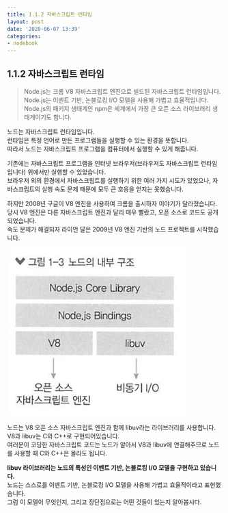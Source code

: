 ```yaml
---
title: 1.1.2 자바스크립트 런타임
layout: post
date: '2020-06-07 13:39'
categories:
- nodebook
---
```


## 1.1.2 자바스크립트 런타임

>Node.js는 크롬 V8 자바스크립트 엔진으로 빌드된 자바스크립트 런타임입니다.  
>Node.js는 이벤트 기반, 논블로킹 I/O 모델을 사용해 가볍고 효율적입니다.  
>Node.js의 패키지 생태계인 npm은 세계에서 가장 큰 오픈 소스 라이브러리 생태계이기도 합니다.

노드는 자바스크립트 런타임입니다.  
런타임은 특정 언어로 만든 프로그램들을 실행할 수 있는 환경을 뜻합니다.  
따라서 노드는 자바스크립트 프로그램을 컴퓨터에서 실행할 수 있게 해줍니다.  

기존에는 자바스크립트 프로그램을 인터넷 브라우저(브라우저도 자바스크립트 런타임입니다) 위에서만 
실행할 수 있었습니다.  
브라우저 외의 환경에서 자바스크립트를 실행하기 위한 여러 가지 시도가 있었으나, 
자바스크립트의 실행 속도 문제 때문에 모두 큰 호응을 얻지는 못했습니다.  

하지만 2008년 구글이 V8 엔진을 사용하여 크롬을 출시하자 이야기가 달라졌습니다.  
당시 V8 엔진은 다른 자바스크립트 엔진과 달리 매우 빨랐고, 오픈 소스로 코드도 공개되었습니다.  
속도 문제가 해결되자 라이언 달은 2009년 V8 엔진 기반의 노드 프로젝트를 시작했습니다.

![](/static/img/nodebook/image00.jpg)

노드는 V8 오픈 소스 자바스크립트 엔진과 함께 libuv라는 라이브러리를 사용합니다.  
V8과 libuv는 C와 C++로 구현되어있습니다.  
여러분이 코딩한 자바스크립트 코드는 노드가 알아서 V8과 libuv에 연결해주므로 노드를 사용할 때
C와 C++은 몰라도 됩니다.

**libuv 라이브러리는 노드의 특성인 이벤트 기반, 논블로킹 I/O 모델을 구현하고 있습니다.**  
노드는 스스로를 이벤트 기반, 논블로킹 I/O 모델을 사용해 가볍고 효율적이라고 표현했습니다.  
그럼 이 모델이 무엇인지, 그리고 장단점으로는 어떤 것들이 있는지 알아봅시다.












